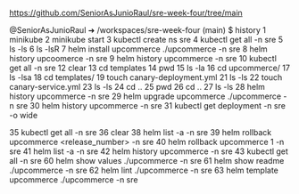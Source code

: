https://github.com/SeniorAsJunioRaul/sre-week-four/tree/main

@SeniorAsJunioRaul ➜ /workspaces/sre-week-four (main) $ history
    1  minikube
    2  minikube start
    3  kubectl create ns sre
    4  kubectl get all -n sre
    5  ls -ls
    6  ls -lsR
    7  helm install upcommerce ./upcommerce -n sre
    8  helm history upcoomerce -n sre
    9  helm history upcommerce -n sre
   10  kubectl get all -n sre
   12  clear
   13  cd templates
   14  pwd
   15  ls -la
   16  cd upcommerce/
   17  ls -lsa
   18  cd templates/
   19  touch canary-deployment.yml
   21  ls -ls
   22  touch canary-service.yml
   23  ls -ls
   24  cd ..
   25  pwd
   26  cd ..
   27  ls -ls
   28  helm history upcommerce -n sre
   29  helm upgrade upcommerce ./upcommerce -n sre
   30  helm history upcommerce -n sre
   31  kubectl get deployment -n sre -o wide

   35  kubectl get all -n sre
   36  clear
   38  helm list -a -n sre
   39  helm rollback upcommerce <release_number> -n sre
   40  helm rollback upcommerce 1 -n sre
   41  helm list -a -n sre
   42  helm history upcommerce -n sre
   43  kubectl get all -n sre
   60  helm show values ./upcommerce -n sre
   61  helm show readme ./upcommerce -n sre 
   62  helm lint ./upcommerce -n sre
   63  helm template upcommerce ./upcommerce -n sre

